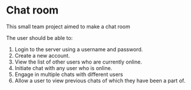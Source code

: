 # Chat room

This small team project aimed to make a chat room

The user should be able to:
1. Login to the server using a username and password.
2. Create a new account.
3. View the list of other users who are currently online.
4. Initiate chat with any user who is online.
5. Engage in multiple chats with different users
6. Allow a user to view previous chats of which they have been a part of.




